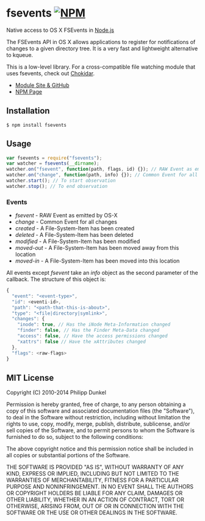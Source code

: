# fsevents [![NPM](https://nodei.co/npm/fsevents.png)](https://nodei.co/npm/fsevents/)

Native access to OS X FSEvents in [Node.js](http://nodejs.org/)

The FSEvents API in OS X allows applications to register for notifications of
changes to a given directory tree. It is a very fast and lightweight alternative
to kqueue.

This is a low-level library. For a cross-compatible file watching module that
uses fsevents, check out [Chokidar](https://www.npmjs.com/package/chokidar).

- [Module Site & GitHub](https://github.com/strongloop/fsevents)
- [NPM Page](https://npmjs.org/package/fsevents)

## Installation

    $ npm install fsevents

## Usage

```js
var fsevents = require("fsevents");
var watcher = fsevents(__dirname);
watcher.on("fsevent", function(path, flags, id) {}); // RAW Event as emitted by OS-X
watcher.on("change", function(path, info) {}); // Common Event for all changes
watcher.start(); // To start observation
watcher.stop(); // To end observation
```

### Events

- _fsevent_ - RAW Event as emitted by OS-X
- _change_ - Common Event for all changes
- _created_ - A File-System-Item has been created
- _deleted_ - A File-System-Item has been deleted
- _modified_ - A File-System-Item has been modified
- _moved-out_ - A File-System-Item has been moved away from this location
- _moved-in_ - A File-System-Item has been moved into this location

All events except _fsevent_ take an _info_ object as the second parameter of the callback. The structure of this object is:

```js
{
  "event": "<event-type>",
  "id": <eventi-id>,
  "path": "<path-that-this-is-about>",
  "type": "<file|directory|symlink>",
  "changes": {
    "inode": true, // Has the iNode Meta-Information changed
    "finder": false, // Has the Finder Meta-Data changed
    "access": false, // Have the access permissions changed
    "xattrs": false // Have the xAttributes changed
  },
  "flags": <raw-flags>
}
```

## MIT License

Copyright (C) 2010-2014 Philipp Dunkel

Permission is hereby granted, free of charge, to any person obtaining a copy
of this software and associated documentation files (the "Software"), to deal
in the Software without restriction, including without limitation the rights
to use, copy, modify, merge, publish, distribute, sublicense, and/or sell
copies of the Software, and to permit persons to whom the Software is
furnished to do so, subject to the following conditions:

The above copyright notice and this permission notice shall be included in
all copies or substantial portions of the Software.

THE SOFTWARE IS PROVIDED "AS IS", WITHOUT WARRANTY OF ANY KIND, EXPRESS OR
IMPLIED, INCLUDING BUT NOT LIMITED TO THE WARRANTIES OF MERCHANTABILITY,
FITNESS FOR A PARTICULAR PURPOSE AND NONINFRINGEMENT. IN NO EVENT SHALL THE
AUTHORS OR COPYRIGHT HOLDERS BE LIABLE FOR ANY CLAIM, DAMAGES OR OTHER
LIABILITY, WHETHER IN AN ACTION OF CONTRACT, TORT OR OTHERWISE, ARISING FROM,
OUT OF OR IN CONNECTION WITH THE SOFTWARE OR THE USE OR OTHER DEALINGS IN
THE SOFTWARE.
